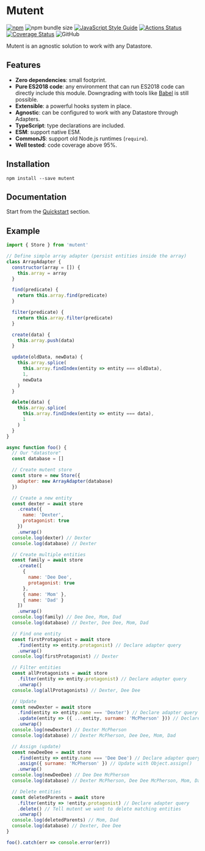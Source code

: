 # Mutent

[![npm](https://img.shields.io/npm/v/mutent)](https://www.npmjs.com/package/mutent)
![npm bundle size](https://img.shields.io/bundlephobia/minzip/mutent)
[![JavaScript Style Guide](https://img.shields.io/badge/code_style-standard-brightgreen.svg)](https://standardjs.com)
[![Actions Status](https://github.com/greguz/mutent/workflows/ci/badge.svg)](https://github.com/greguz/mutent/actions)
[![Coverage Status](https://coveralls.io/repos/github/greguz/mutent/badge.svg?branch=master)](https://coveralls.io/github/greguz/mutent?branch=master)
![GitHub](https://img.shields.io/github/license/greguz/mutent)

Mutent is an agnostic solution to work with any Datastore.

## Features

- **Zero dependencies**: small footprint.
- **Pure ES2018 code**: any environment that can run ES2018 code can directly include this module. Downgrading with tools like [Babel](https://babeljs.io/) is still possible.
- **Extensible**: a powerful hooks system in place.
- **Agnostic**: can be configured to work with any Datastore through Adapters.
- **TypeScript**: type declarations are included.
- **ESM**: support native ESM.
- **CommonJS**: support old Node.js runtimes (`require`).
- **Well tested**: code coverage above 95%.

## Installation

```
npm install --save mutent
```

## Documentation

Start from the [Quickstart](https://greguz.github.io/mutent/) section.

## Example

```javascript
import { Store } from 'mutent'

// Define simple array adapter (persist entities inside the array)
class ArrayAdapter {
  constructor(array = []) {
    this.array = array
  }

  find(predicate) {
    return this.array.find(predicate)
  }

  filter(predicate) {
    return this.array.filter(predicate)
  }

  create(data) {
    this.array.push(data)
  }

  update(oldData, newData) {
    this.array.splice(
      this.array.findIndex(entity => entity === oldData),
      1,
      newData
    )
  }

  delete(data) {
    this.array.splice(
      this.array.findIndex(entity => entity === data),
      1
    )
  }
}

async function foo() {
  // Our "datastore"
  const database = []

  // Create mutent store
  const store = new Store({
    adapter: new ArrayAdapter(database)
  })

  // Create a new entity
  const dexter = await store
    .create({
      name: 'Dexter',
      protagonist: true
    })
    .unwrap()
  console.log(dexter) // Dexter
  console.log(database) // Dexter

  // Create multiple entities
  const family = await store
    .create([
      {
        name: 'Dee Dee',
        protagonist: true
      },
      { name: 'Mom' },
      { name: 'Dad' }
    ])
    .unwrap()
  console.log(family) // Dee Dee, Mom, Dad
  console.log(database) // Dexter, Dee Dee, Mom, Dad

  // Find one entity
  const firstProtagonist = await store
    .find(entity => entity.protagonist) // Declare adapter query
    .unwrap()
  console.log(firstProtagonist) // Dexter

  // Filter entities
  const allProtagonists = await store
    .filter(entity => entity.protagonist) // Declare adapter query
    .unwrap()
  console.log(allProtagonists) // Dexter, Dee Dee

  // Update
  const newDexter = await store
    .find(entity => entity.name === 'Dexter') // Declare adapter query
    .update(entity => ({ ...entity, surname: 'McPherson' })) // Declare entity mutation
    .unwrap()
  console.log(newDexter) // Dexter McPherson
  console.log(database) // Dexter McPherson, Dee Dee, Mom, Dad

  // Assign (update)
  const newDeeDee = await store
    .find(entity => entity.name === 'Dee Dee') // Declare adapter query
    .assign({ surname: 'McPherson' }) // Update with Object.assign()
    .unwrap()
  console.log(newDeeDee) // Dee Dee McPherson
  console.log(database) // Dexter McPherson, Dee Dee McPherson, Mom, Dad

  // Delete entities
  const deletedParents = await store
    .filter(entity => !entity.protagonist) // Declare adapter query
    .delete() // Tell mutent we want to delete matching entities
    .unwrap()
  console.log(deletedParents) // Mom, Dad
  console.log(database) // Dexter, Dee Dee
}

foo().catch(err => console.error(err))
```
